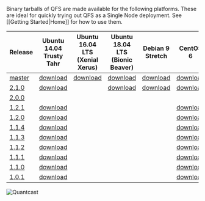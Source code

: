 Binary tarballs of QFS are made available for the following platforms. These are
ideal for quickly trying out QFS as a Single Node deployment. See [[Getting
Started|Home]] for how to use them.

| Release          | Ubuntu 14.04 Trusty Tahr       | Ubuntu 16.04 LTS (Xenial Xerus)   | Ubuntu 18.04 LTS (Bionic Beaver)   | Debian 9 Stretch           | CentOS 6                  | CentOS 7                 | Mac OS X                 |
|------------------|--------------------------------|-----------------------------------|------------------------------------|----------------------------|---------------------------|--------------------------|--------------------------|
| [master][master] | [download][master,ubuntu14.04] | [download][master,ubuntu16.04]    | [download][master,ubuntu18.04]     | [download][master,debian9] | [download][master,centos6]|[download][master,centos7]| [download][master,macos] |
| [2.1.0][2.1.0]   | [download][2.1.0,ubuntu14.04]  |                                   | [download][2.1.0,ubuntu18.04]      | [download][2.1.0,debian9]  | [download][2.1.0,centos6] |[download][2.1.0,centos7] |                          |
| [2.0.0][2.0.0]   |                                |                                   |                                    |                            |                           |                          |                          |
| [1.2.1][1.2.1]   | [download][1.2.1,ubuntu]       |                                   |                                    |                            | [download][1.2.1,centos6] |[download][1.2.1,centos7] | [download][1.2.1,macos]  |
| [1.2.0][1.2.0]   | [download][1.2.0,ubuntu]       |                                   |                                    |                            | [download][1.2.0,centos6] |[download][1.2.0,centos7] | [download][1.2.0,macos]  |
| [1.1.4][1.1.4]   | [download][1.1.4,ubuntu]       |                                   |                                    |                            | [download][1.1.4,centos6] |		                 | [download][1.1.4,macos]  |
| [1.1.3][1.1.3]   | [download][1.1.3,ubuntu]       |                                   |                                    |                            | [download][1.1.3,centos6] |			         | [download][1.1.3,macos]  |
| [1.1.2][1.1.2]   | [download][1.1.2,ubuntu]       |                                   |                                    |                            | [download][1.1.2,centos6] |			         | [download][1.1.2,macos]  |
| [1.1.1][1.1.1]   | [download][1.1.1,ubuntu]       |                                   |                                    |                            | [download][1.1.1,centos6] |			         | [download][1.1.1,macos]  |
| [1.1.0][1.1.0]   | [download][1.1.0,ubuntu]       |                                   |                                    |                            | [download][1.1.0,centos6] |			         | [download][1.1.0,macos]  |
| [1.0.1][1.0.1]   | [download][1.0.1,ubuntu]       |                                   |                                    |                            | [download][1.0.1,centos6] |			         |                          |

![Quantcast](//pixel.quantserve.com/pixel/p-9fYuixa7g_Hm2.gif?labels=opensource.qfs.wiki)

[master]: https://github.com/quantcast/qfs
[2.1.0]: https://github.com/quantcast/qfs/tree/2.1.0
[2.0.0]: https://github.com/quantcast/qfs/tree/2.0.0
[1.2.1]: https://github.com/quantcast/qfs/tree/1.2.1
[1.2.0]: https://github.com/quantcast/qfs/tree/1.2.0
[1.1.4]: https://github.com/quantcast/qfs/tree/1.1.4
[1.1.3]: https://github.com/quantcast/qfs/tree/1.1.3
[1.1.2]: https://github.com/quantcast/qfs/tree/1.1.2
[1.1.1]: https://github.com/quantcast/qfs/tree/1.1.1
[1.1.0]: https://github.com/quantcast/qfs/tree/1.1.0
[1.0.1]: https://github.com/quantcast/qfs/tree/1.0.1

[master,ubuntu14.04]: https://s3.amazonaws.com/quantcast-qfs/qfs-ubuntu-14.04.5-master-x86_64.tgz
[2.1.0,ubuntu14.04]: https://s3.amazonaws.com/quantcast-qfs/qfs-ubuntu-14.04.5-2.1.0-x86_64.tgz
[1.2.1,ubuntu]: https://s3.amazonaws.com/quantcast-qfs/qfs-ubuntu-14.04.5-1.2.1-x86_64.tgz
[1.2.0,ubuntu]: https://s3.amazonaws.com/quantcast-qfs/qfs-ubuntu-14.04.5-1.2.0-x86_64.tgz
[1.1.4,ubuntu]: https://s3.amazonaws.com/quantcast-qfs/qfs-ubuntu-14.04.4-1.1.4-x86_64.tgz
[1.1.3,ubuntu]: https://s3.amazonaws.com/quantcast-qfs/qfs-ubuntu-14.04.4-1.1.3-x86_64.tgz
[1.1.2,ubuntu]: https://s3.amazonaws.com/quantcast-qfs/qfs-ubuntu-14.04.4-1.1.2-x86_64.tgz
[1.1.1,ubuntu]: https://s3.amazonaws.com/quantcast-qfs/qfs-ubuntu-14.04.4-1.1.1-x86_64.tgz
[1.1.0,ubuntu]: https://s3.amazonaws.com/quantcast-qfs/qfs-ubuntu-14.04.4-1.1.0-x86_64.tgz
[1.0.1,ubuntu]: https://s3.amazonaws.com/quantcast-qfs/qfs-ubuntu-14.04.4-1.0.1-x86_64.tgz

[master,ubuntu16.04]: https://s3.amazonaws.com/quantcast-qfs/qfs-ubuntu-16.04.5-master-x86_64.tgz

[master,ubuntu18.04]: https://s3.amazonaws.com/quantcast-qfs/qfs-ubuntu-18.04.1-master-x86_64.tgz
[2.1.0,ubuntu18.04]: https://s3.amazonaws.com/quantcast-qfs/qfs-ubuntu-18.04.1-2.1.0-x86_64.tgz

[master,debian9]: https://s3.amazonaws.com/quantcast-qfs/qfs-debian-9-master-x86_64.tgz
[2.1.0,debian9]: https://s3.amazonaws.com/quantcast-qfs/qfs-debian-9-2.1.0-x86_64.tgz

[master,centos6]: https://s3.amazonaws.com/quantcast-qfs/qfs-centos-6.10-master-x86_64.tgz
[2.1.0,centos6]: https://s3.amazonaws.com/quantcast-qfs/qfs-centos-6.10-2.1.0-x86_64.tgz
[1.2.1,centos6]: https://s3.amazonaws.com/quantcast-qfs/qfs-centos-6.9-1.2.1-x86_64.tgz
[1.2.0,centos6]: https://s3.amazonaws.com/quantcast-qfs/qfs-centos-6.8-1.2.0-x86_64.tgz
[1.1.4,centos6]: https://s3.amazonaws.com/quantcast-qfs/qfs-centos-6.7-1.1.4-x86_64.tgz
[1.1.3,centos6]: https://s3.amazonaws.com/quantcast-qfs/qfs-centos-6.7-1.1.3-x86_64.tgz
[1.1.2,centos6]: https://s3.amazonaws.com/quantcast-qfs/qfs-centos-6.7-1.1.2-x86_64.tgz
[1.1.1,centos6]: https://s3.amazonaws.com/quantcast-qfs/qfs-centos-6.7-1.1.1-x86_64.tgz
[1.1.0,centos6]: https://s3.amazonaws.com/quantcast-qfs/qfs-centos-6.7-1.1.0-x86_64.tgz
[1.0.1,centos6]: https://s3.amazonaws.com/quantcast-qfs/qfs-centos-6.7-1.0.1-x86_64.tgz

[master,centos7]: https://s3.amazonaws.com/quantcast-qfs/qfs-centos-7.5.1804-master-x86_64.tgz
[2.1.0,centos7]: https://s3.amazonaws.com/quantcast-qfs/qfs-centos-7.5.1804-2.1.0-x86_64.tgz
[1.2.1,centos7]: https://s3.amazonaws.com/quantcast-qfs/qfs-centos-7.3.1611-1.2.1-x86_64.tgz
[1.2.0,centos7]: https://s3.amazonaws.com/quantcast-qfs/qfs-centos-7.2.1511-1.2.0-x86_64.tgz

[master,macos]: https://s3.amazonaws.com/quantcast-qfs/qfs-darwin-master-x86_64.tgz
[1.2.1,macos]: https://s3.amazonaws.com/quantcast-qfs/qfs-darwin-1.2.1-x86_64.tgz
[1.2.0,macos]: https://s3.amazonaws.com/quantcast-qfs/qfs-darwin-1.2.0-x86_64.tgz
[1.1.4,macos]: https://s3.amazonaws.com/quantcast-qfs/qfs-darwin-1.1.4-x86_64.tgz
[1.1.3,macos]: https://s3.amazonaws.com/quantcast-qfs/qfs-darwin-1.1.3-x86_64.tgz
[1.1.2,macos]: https://s3.amazonaws.com/quantcast-qfs/qfs-darwin-1.1.2-x86_64.tgz
[1.1.1,macos]: https://s3.amazonaws.com/quantcast-qfs/qfs-darwin-1.1.1-x86_64.tgz
[1.1.0,macos]: https://s3.amazonaws.com/quantcast-qfs/qfs-darwin-1.1.0-x86_64.tgz
